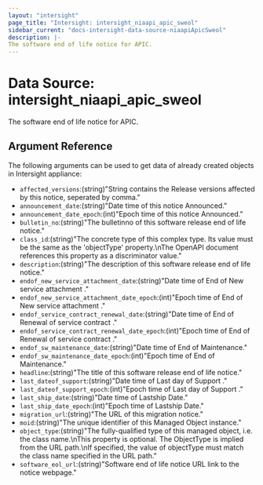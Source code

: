 ```yaml
---
layout: "intersight"
page_title: "Intersight: intersight_niaapi_apic_sweol"
sidebar_current: "docs-intersight-data-source-niaapiApicSweol"
description: |-
The software end of life notice for APIC.
---
```


# Data Source: intersight_niaapi_apic_sweol
The software end of life notice for APIC.
## Argument Reference
The following arguments can be used to get data of already created objects in Intersight appliance:
* `affected_versions`:(string)"String contains the Release versions affected by this notice, seperated by comma."
* `announcement_date`:(string)"Date time of this notice Announced."
* `announcement_date_epoch`:(int)"Epoch time of this notice Announced."
* `bulletin_no`:(string)"The bulletinno of this software release end of life notice."
* `class_id`:(string)"The concrete type of this complex type. Its value must be the same as the 'objectType' property.\nThe OpenAPI document references this property as a discriminator value."
* `description`:(string)"The description of this software release end of life notice."
* `endof_new_service_attachment_date`:(string)"Date time of End of New service attachment ."
* `endof_new_service_attachment_date_epoch`:(int)"Epoch time of End of New service attachment ."
* `endof_service_contract_renewal_date`:(string)"Date time of End of Renewal of service contract ."
* `endof_service_contract_renewal_date_epoch`:(int)"Epoch time of End of Renewal of service contract ."
* `endof_sw_maintenance_date`:(string)"Date time of End of Maintenance."
* `endof_sw_maintenance_date_epoch`:(int)"Epoch time of End of Maintenance."
* `headline`:(string)"The title of this software release end of life notice."
* `last_dateof_support`:(string)"Date time of Last day of Support ."
* `last_dateof_support_epoch`:(int)"Epoch time of Last day of Support ."
* `last_ship_date`:(string)"Date time of Lastship Date."
* `last_ship_date_epoch`:(int)"Epoch time of Lastship Date."
* `migration_url`:(string)"The URL of this migration notice."
* `moid`:(string)"The unique identifier of this Managed Object instance."
* `object_type`:(string)"The fully-qualified type of this managed object, i.e. the class name.\nThis property is optional. The ObjectType is implied from the URL path.\nIf specified, the value of objectType must match the class name specified in the URL path."
* `software_eol_url`:(string)"Software end of life notice URL link to the notice webpage."

